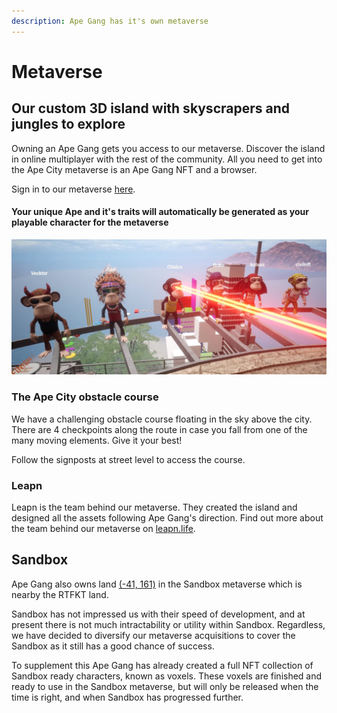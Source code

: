 ```yaml
---
description: Ape Gang has it's own metaverse
---
```


# Metaverse

## Our custom 3D island with skyscrapers and jungles to explore

Owning an Ape Gang gets you access to our metaverse. Discover the island in online multiplayer with the rest of the community. All you need to get into the Ape City metaverse is an Ape Gang NFT and a browser.

Sign in to our metaverse [here](https://leapn.life/ape-gang/ape-city/).

#### Your unique Ape and it's traits will automatically be generated as your playable character for the metaverse

![Lazer eyes, fire breath and rainbow drool are animated](../.gitbook/assets/ChidzoApe.jpg)

### The Ape City obstacle course

We have a challenging obstacle course floating in the sky above the city. There are 4 checkpoints along the route in case you fall from one of the many moving elements. Give it your best!&#x20;

Follow the signposts at street level to access the course.

### Leapn

Leapn is the team behind our metaverse. They created the island and designed all the assets following Ape Gang's direction. Find out more about the team behind our metaverse on [leapn.life](https://leapn.life/).

## Sandbox

Ape Gang also owns land [(-41, 161)](https://opensea.io/assets/ethereum/0x5cc5b05a8a13e3fbdb0bb9fccd98d38e50f90c38/149083) in the Sandbox metaverse which is nearby the RTFKT land.

Sandbox has not impressed us with their speed of development, and at present there is not much intractability or utility within Sandbox. Regardless, we have decided to diversify our metaverse acquisitions to cover the Sandbox as it still has a good chance of success.&#x20;

To supplement this Ape Gang has already created a full NFT collection of Sandbox ready characters, known as voxels. These voxels are finished and ready to use in the Sandbox metaverse, but will only be released when the time is right, and when Sandbox has progressed further.
